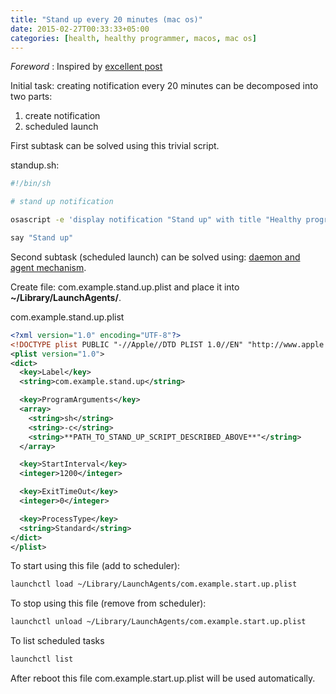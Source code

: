```yaml
---
title: "Stand up every 20 minutes (mac os)"
date: 2015-02-27T00:33:33+05:00
categories: [health, healthy programmer, macos, mac os]
---
```

*Foreword* : Inspired by [excellent post](http://blog.jdevelop.com/software/lifehack/health/standing/linux/2015/02/25/standing-task-20.html)

Initial task: creating notification every 20 minutes can be decomposed into two parts:  
1. create notification  
2. scheduled launch  

First subtask can be solved using this trivial script.

standup.sh:

```bash
#!/bin/sh

# stand up notification

osascript -e 'display notification "Stand up" with title "Healthy programmer"'

say "Stand up"
```

Second subtask (scheduled launch) can be solved using: [daemon and agent mechanism](http://launchd.info/).

Create file: com.example.stand.up.plist and place it into **~/Library/LaunchAgents/**.

com.example.stand.up.plist
```xml
<?xml version="1.0" encoding="UTF-8"?>
<!DOCTYPE plist PUBLIC "-//Apple//DTD PLIST 1.0//EN" "http://www.apple.com/DTDs/PropertyList-1.0.dtd">
<plist version="1.0">
<dict>
  <key>Label</key>
  <string>com.example.stand.up</string>

  <key>ProgramArguments</key>
  <array>
    <string>sh</string>
    <string>-c</string>
    <string>**PATH_TO_STAND_UP_SCRIPT_DESCRIBED_ABOVE**"</string>
  </array>

  <key>StartInterval</key>
  <integer>1200</integer>

  <key>ExitTimeOut</key>
  <integer>0</integer>

  <key>ProcessType</key>
  <string>Standard</string>
</dict>
</plist>
```

To start using this file (add to scheduler):

```bash
launchctl load ~/Library/LaunchAgents/com.example.start.up.plist
```

To stop using this file (remove from scheduler):

```bash
launchctl unload ~/Library/LaunchAgents/com.example.start.up.plist
```

To list scheduled tasks

```bash
launchctl list
```

After reboot this file com.example.start.up.plist will be used automatically.
